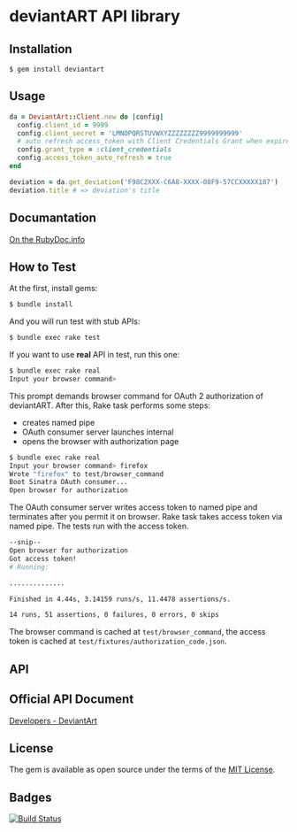 # deviantART API library

## Installation

    $ gem install deviantart

## Usage

```ruby
da = DeviantArt::Client.new do |config|
  config.client_id = 9999
  config.client_secret = 'LMNOPQRSTUVWXYZZZZZZZZ9999999999'
  # auto refresh access_token with Client Credentials Grant when expired
  config.grant_type = :client_credentials
  config.access_token_auto_refresh = true
end

deviation = da.get_deviation('F98C2XXX-C6A8-XXXX-08F9-57CCXXXXX187')
deviation.title # => deviation's title
```

## Documantation

[On the RubyDoc.info](http://www.rubydoc.info/gems/deviantart)

## How to Test

At the first, install gems:

```bash
$ bundle install
```

And you will run test with stub APIs:

```bash
$ bundle exec rake test
```

If you want to use **real** API in test, run this one:

```bash
$ bundle exec rake real
Input your browser command>
```

This prompt demands browser command for OAuth 2 authorization of deviantART.
After this, Rake task performs some steps:

- creates named pipe
- OAuth consumer server launches internal
- opens the browser with authorization page

```bash
$ bundle exec rake real
Input your browser command> firefox
Wrote "firefox" to test/browser_command
Boot Sinatra OAuth consumer...
Open browser for authorization
```

The OAuth consumer server writes access token to named pipe and terminates after you permit it on browser.
Rake task takes access token via named pipe.
The tests run with the access token.

```bash
--snip--
Open browser for authorization
Got access token!
# Running:

..............

Finished in 4.44s, 3.14159 runs/s, 11.4478 assertions/s.

14 runs, 51 assertions, 0 failures, 0 errors, 0 skips
```

The browser command is cached at `test/browser_command`, the access token is cached at `test/fixtures/authorization_code.json`.

## API

## Official API Document

[Developers - DeviantArt](https://www.deviantart.com/developers/)

## License

The gem is available as open source under the terms of the [MIT License](http://opensource.org/licenses/MIT).

## Badges

[![Build Status](https://travis-ci.org/aycabta/deviantart.svg)](https://travis-ci.org/aycabta/deviantart)

